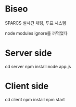 # Biseo
SPARCS 실시간 채팅, 투표 시스템

node modules ignore를 까먹었다

# Server side
cd server
npm install
node app.js

# Client side
cd client
npm install
npm start
